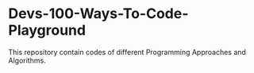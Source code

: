 # Devs-100-Ways-To-Code-Playground
This repository contain codes of different Programming Approaches and Algorithms.
